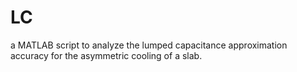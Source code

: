 # LC
a MATLAB script to analyze the lumped capacitance approximation accuracy for the asymmetric cooling of a slab.
